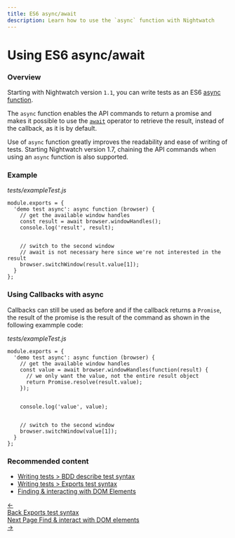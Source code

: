 ```yaml
---
title: ES6 async/await
description: Learn how to use the `async` function with Nightwatch
---
```


<div class="page-header"><h1>Using ES6 async/await</h1></div>

### Overview
Starting with Nightwatch version `1.1`, you can write tests as an ES6 [async function][8].

The `async` function enables the API commands to return a promise and makes it possible to use the [`await`][9] operator to retrieve the result, instead of the callback, as it is by default.

Use of `async` function greatly improves the readability and ease of writing of tests. Starting Nightwatch version 1.7, chaining the API commands when using an `async` function is also supported.

### Example
<div class="sample-test"><i>tests/exampleTest.js</i>
<pre class="line-numbers" data-language="javascript"><code class="language-javascript">module.exports = {
  'demo test async': async function (browser) {
    // get the available window handles
    const result = await browser.windowHandles();
    console.log('result', result);
    <br>
    // switch to the second window
    // await is not necessary here since we're not interested in the result
    browser.switchWindow(result.value[1]);
  }
};</code></pre></div>

### Using Callbacks with async

Callbacks can still be used as before and if the callback returns a `Promise`, the result of the promise is the result of the command as shown in the following exammple code:

<div class="sample-test"><i>tests/exampleTest.js</i>
<pre class="line-numbers" data-language="javascript"><code class="language-javascript">module.exports = {
  'demo test async': async function (browser) {
    // get the available window handles
    const value = await browser.windowHandles(function(result) {
      // we only want the value, not the entire result object
      return Promise.resolve(result.value);
    });
    <br>
    console.log('value', value);
    <br>
    // switch to the second window
    browser.switchWindow(value[1]);
  }
};</code></pre></div>

### Recommended content
- [Writing tests > BDD describe test syntax](https://nightwatchjs.org/guide/writing-tests/test-syntax-bdd.html)
- [Writing tests > Exports test syntax](https://nightwatchjs.org/guide/writing-tests/test-syntax-exports.html)
- [Finding & interacting with DOM Elements](https://nightwatchjs.org/guide/writing-tests/finding-interacting-with-dom-elements.html)


[8]:    https://developer.mozilla.org/en-US/docs/Web/JavaScript/Reference/Statements/async_function
[9]:    https://developer.mozilla.org/en-US/docs/Web/JavaScript/Reference/Operators/await

 <div class="doc-pagination pt-40">
  <div class="previous">
    <a href="/guide/writing-tests/test-syntax-exports.html">
      <span>←</span>
        <div class="d-flex flex-column">
          <span class="smallT">Back</span>
          <span class="bigT">Exports test syntax</span>
        </div>
    </a>
  </div>
  <div class="next">
    <a href="/guide/writing-tests/finding-interacting-with-dom-elements.html">
        <div class="d-flex flex-column">
          <span class="smallT">Next Page</span>
          <span class="bigT">Find & interact with DOM elements</span>
        </div>
        <span>→</span>
    </a>
  </div>
</div>
